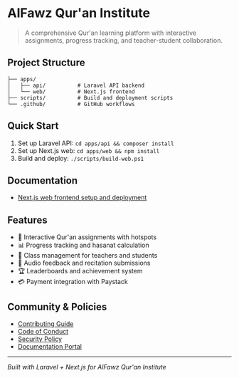# AlFawz Qur'an Institute

> A comprehensive Qur'an learning platform with interactive assignments, progress tracking, and teacher-student collaboration.

## Project Structure

```
├── apps/
│   ├── api/          # Laravel API backend
│   └── web/          # Next.js frontend
├── scripts/          # Build and deployment scripts
└── .github/          # GitHub workflows
```

## Quick Start

1. Set up Laravel API: `cd apps/api && composer install`
2. Set up Next.js web: `cd apps/web && npm install`
3. Build and deploy: `./scripts/build-web.ps1`

## Documentation

- [Next.js web frontend setup and deployment](apps/web/README.md)

## Features

- 🎯 Interactive Qur'an assignments with hotspots
- 📊 Progress tracking and hasanat calculation
- 👥 Class management for teachers and students
- 🎵 Audio feedback and recitation submissions
- 🏆 Leaderboards and achievement system
- 💳 Payment integration with Paystack

## Community & Policies

- [Contributing Guide](CONTRIBUTING.md)
- [Code of Conduct](CODE_OF_CONDUCT.md)
- [Security Policy](SECURITY.md)
- [Documentation Portal](docs/README.md)

---

*Built with Laravel + Next.js for AlFawz Qur'an Institute*
